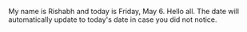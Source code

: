 My name is Rishabh and today is Friday, May 6. Hello all. The date will automatically update to today's date in case you did not notice.
